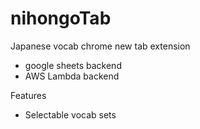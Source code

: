 # nihongoTab
Japanese vocab chrome new tab extension
- google sheets backend
- AWS Lambda backend

Features
- Selectable vocab sets
